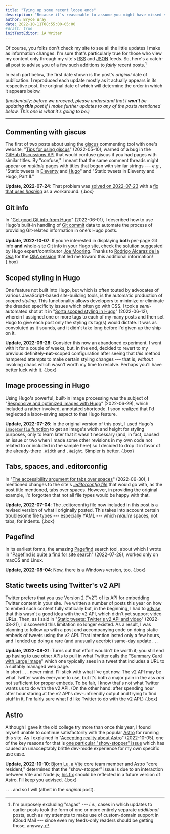 ```yaml
---
title: "Tying up some recent loose ends"
description: "Because it’s reasonable to assume you might have missed some or all of these updates, I’ve gathered them into a pile for your inspection."
author: Bryce Wray
date: 2022-10-11T08:55:00-05:00
#draft: true
initTextEditor: iA Writer
---
```


Of course, you folks don't check my site to see all the little updates I make as information changes. I'm sure that's particularly true for those who view my content only through my site's [RSS](/index.xml) and [JSON](/index.json) feeds. So, here's a catch-all post to advise you of a few such additions to *fairly* recent posts.[^sagas]

[^sagas]: I'm purposely excluding "sagas" --- *i.e.*, cases in which updates to earlier posts took the form of one or more entirely separate *additional* posts, such as my attempts to make use of custom-domain support in iCloud Mail --- since even my feeds-only readers should be getting those, anyway.

In each part below, the first date shown is the post's *original* date of publication. I reproduced each update mostly as it actually appears in its respective post, the original date of which will determine the order in which it appears below.

*(Incidentally: before we proceed, please understand that I **won't** be updating **this** post if I make further updates to any of the posts mentioned below. This one is what it's going to be.)*

----

## Commenting with giscus

The first of two posts about using the [giscus](https://giscus.app) commenting tool with one's website, "[Tips for using giscus](/posts/2022/05/tips-using-giscus/)" <span class="nobrk">(2022-05-10)</span>, warned of a bug in the [GitHub Discussions API](https://docs.github.com/en/discussions) that would confuse giscus if you had pages with similar titles. By "confuse," I meant that the same comment threads might appear on *multiple* pages with titles that began with similar strings --- *e.g.*, "Static tweets in [Eleventy](https://11ty.dev) and [Hugo](https://gohugo.io)" and "Static tweets in Eleventy and Hugo, Part II."

**Update, 2022-07-24**: That problem was [solved on <span class="nobrk">2022-07-23</span>](https://github.com/giscus/giscus/issues/508#issuecomment-1193106139) with a [fix that uses *hashing*](https://github.com/giscus/giscus/blob/main/ADVANCED-USAGE.md#data-strict) as a workaround.
{.box}

## Git info

In "[Get good Git info from Hugo](/posts/2022/06/get-good-git-info-hugo/)" <span class="nobrk">(2022-06-01)</span>, I described how to use Hugo's built-in handling of [Git commit](https://git-scm.com/docs/git-commit) data to automate the process of providing Git-related information in one's Hugo posts.

**Update, 2022-10-07**: If you're interested in displaying **both** per-page Git info **and** whole-site Git info in your Hugo site, check the [solution](https://github.com/gohugoio/hugo/issues/9738#issuecomment-1086669372) suggested by Hugo expert/contributor [Joe Mooring](https://github.com/jmooring). Thanks to [Rodrigo Alcaraz de la Osa](https://twitter.com/fqmente) for the [Q&amp;A session](https://github.com/brycewray/comments/discussions/25) that led me toward this additional information!
{.box}

## Scoped styling in Hugo

One feature not built into Hugo, but which is often touted by advocates of various JavaScript-based site-building tools, is the automatic production of *scoped styling*. This functionality allows developers to minimize or eliminate the dreaded specificity issues which often go with CSS. I took a *semi*-automated shot at it in "[Sorta scoped styling in Hugo](/posts/2022/06/sorta-scoped-styling-hugo/)" <span class="nobrk">(2022-06-12)</span>, wherein I assigned one or more tags to each of my many posts and then set Hugo to give each post only the styling its tag(s) would dictate. It was as convoluted as it sounds, and it didn't take long before I'd given up the ship on it.

**Update, 2022-06-28**: Consider this now an abandoned experiment. I went with it for a couple of weeks, but, in the end, decided to revert to my previous definitely-**not**-scoped configuration after seeing that *this* method hampered attempts to make certain styling changes --- that is, *without* invoking chaos which wasn't worth my time to resolve. Perhaps you'll have better luck with it.
{.box}

## Image processing in Hugo

Using Hugo's powerful, built-in image processing was the subject of "[Responsive and optimized images with Hugo](/posts/2022/06/responsive-optimized-images-hugo/)" <span class="nobrk">(2022-06-29)</span>, which included a rather involved, annotated shortcode. I soon realized that I'd neglected a labor-saving aspect to that Hugo feature.

**Update, 2022-07-26**: In the original version of this post, I used Hugo's [`imageConfig` function](https://gohugo.io/functions/images/#imageconfig) to get an image's width and height for styling purposes, only to learn later that it wasn't necessary (and, in fact, caused an issue or two when I made some other revisions in my own code not related to or included in the sample here) so I decided to drop it in favor of the already-there `.Width` and `.Height`. Simpler is better.
{.box}

## Tabs, spaces, and .editorconfig

In "[The accessibility argument for tabs over spaces](/posts/2022/06/accessibility-argument-tabs-spaces/)" <span class="nobrk">(2022-06-30)</span>, I mentioned changes to the site's *[.editorconfig file](https://editorconfig.org/)* that would go with, as the post title mentioned, tabs over spaces. However, in providing the original example, I'd forgotten that not all file types would be happy with that.

**Update, 2022-07-04**: The .editorconfig file now included in this post is a revised version of what I originally posted. This takes into account certain troublesome file types --- especially YAML --- which *require* spaces, not tabs, for indents.
{.box}

## Pagefind

In its earliest forms, the amazing [Pagefind](https://pagefind.app) search tool, about which I wrote in "[Pagefind is quite a find for site search](/posts/2022/07/pagefind-quite-find-site-search/)" <span class="nobrk">(2022-07-28)</span>, worked only on macOS and Linux.

**Update, 2022-08-04**: [Now](https://github.com/CloudCannon/pagefind/releases/tag/v0.6.0), there is a Windows version, too.
{.box}

## Static tweets using Twitter's v2 API

Twitter prefers that you use Version 2 ("v2") of its API for embedding Twitter content in your site. I've written a number of posts this year on how to embed such content fully statically but, in the beginning, I had to [advise](/posts/2022/02/gems-in-rough-14/#learning-from-a-friendly-hat-tip) that this wasn't a good idea with the v2 API, which didn't yet support video URLs. Then, as I said in "[Static tweets: Twitter's v2 API and video](/posts/2022/08/static-tweets-twitters-v2-api-video/)" <span class="nobrk">(2022-08-21)</span>, I discovered this limitation no longer existed. As a result, I was planning to follow up with a post and accompanying code on doing static embeds of tweets using the v2 API. That intention lasted only a few hours, and I ended up doing a rare (and unusually acerbic) same-day update . . .

**Update, 2022-08-21**: Turns out that effort wouldn't be worth it; you still end up [having to use other APIs](https://twittercommunity.com/t/how-to-get-url-preview-of-link-shared-in-tweet/158649) to pull in what Twitter calls the "[Summary Card with Large Image](https://developer.twitter.com/en/docs/twitter-for-websites/cards/overview/summary-card-with-large-image)" which one typically sees in a tweet that includes a URL to a suitably managed web page.\
In short . . . never mind. I'll stick with what I've got now. The v2 API may be what Twitter wants everyone to use, but it's both a major pain in the ass *and* not sufficient for proper embeds. To be fair, I know that's not what Twitter wants us to do with the v2 API. (On the other hand: after spending hour after hour staring at the v2 API's dev-unfriendly output and trying to find stuff in it, I'm fairly sure what I'd like Twitter to do with the v2 API.)
{.box}

## Astro

Although I gave it the old college try more than once this year, I found myself unable to continue satisfactorily with the popular [Astro](https://astro.build) for running this site. As I explained in "[Accepting reality about Astro](/posts/2022/10/accepting-reality-astro/)" <span class="nobrk">(2022-10-05)</span>, one of the key reasons for that is [one particular "show-stopper" issue](https://github.com/withastro/astro/issues/4533) which has caused an unacceptably brittle dev-mode experience for my own specific use case.

**Update, 2022-10-10**: [Bjorn Lu](https://github.com/bluwy), a [Vite](https://vitejs.dev/) core team member and Astro "core resident," determined that the "show-stopper" issue is due to an interaction between Vite and Node.js; [his fix](https://github.com/vitejs/vite/pull/10401) should be reflected in a future version of Astro. I'll keep you advised.
{.box}

. . . and so I will (albeit in the *original* post).
